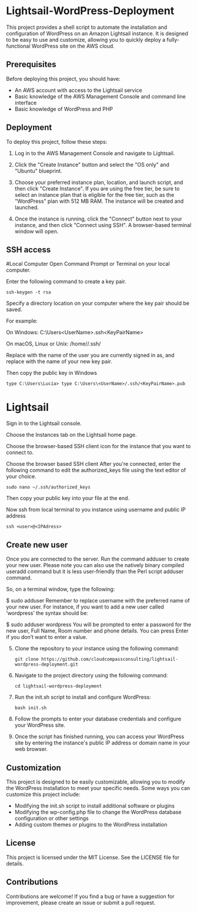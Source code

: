 # Lightsail-WordPress-Deployment
This project provides a shell script to automate the installation and configuration of WordPress on an Amazon Lightsail instance. It is designed to be easy to use and customize, allowing you to quickly deploy a fully-functional WordPress site on the AWS cloud.

## Prerequisites

Before deploying this project, you should have:

- An AWS account with access to the Lightsail service
- Basic knowledge of the AWS Management Console and command line interface
- Basic knowledge of WordPress and PHP

## Deployment

To deploy this project, follow these steps:

1. Log in to the AWS Management Console and navigate to Lightsail.

2. Click the "Create Instance" button and select the "OS only" and "Ubuntu" blueprint.

3. Choose your preferred instance plan, location, and launch script, and then click "Create Instance". If you are using the free tier, be sure to select an instance plan that is eligible for the free tier, such as the "WordPress" plan with 512 MB RAM. The instance will be created and launched.

4. Once the instance is running, click the "Connect" button next to your instance, and then click "Connect using SSH". A browser-based terminal window will open.

## SSH access

#Local Computer
Open Command Prompt or Terminal on your local computer.

Enter the following command to create a key pair.

```
ssh-keygen -t rsa
```

Specify a directory location on your computer where the key pair should be saved.

For example:

On Windows: C:\Users\<UserName>\.ssh\<KeyPairName>

On macOS, Linux or Unix: /home/<UserName>/.ssh/<KeyPairName>

Replace <UserName> with the name of the user you are currently signed in as, and replace <KeyPairName> with the name of your new key pair.

Then copy the public key in Windows

```
type C:\Users\Lucia> type C:\Users\<UserName>/.ssh/<KeyPairName>.pub
```

# Lightsail

Sign in to the Lightsail console.

Choose the Instances tab on the Lightsail home page.

Choose the browser-based SSH client icon for the instance that you want to connect to.

Choose the browser based SSH client
After you're connected, enter the following command to edit the authorized_keys file using the text editor of your choice.

```
sudo nano ~/.ssh/authorized_keys
```

Then copy your public key into your file at the end. 

Now ssh from local terminal to you instance using username and public IP address
   
```
ssh <user>@<IPAdress>
```
   
## Create new user
   
Once you are connected to the server. Run the command adduser to create your new user. Please note you can also use the natively binary compiled useradd command but it is less user-friendly than the Perl script adduser command.

So, on a terminal window, type the following:

$ sudo adduser <username>
Remember to replace username with the preferred name of your new user. For instance, if you want to add a new user called ‘wordpress’ the syntax should be:

$ sudo adduser wordpress
You will be prompted to enter a password for the new user, Full Name, Room number and phone details. You can press Enter if you don’t want to enter a value. 

5. Clone the repository to your instance using the following command:

   ```
   git clone https://github.com/cloudcompassconsulting/lightsail-wordpress-deployment.git
   ```

6. Navigate to the project directory using the following command:

   ```
   cd lightsail-wordpress-deployment
   ```

7. Run the init.sh script to install and configure WordPress:

   ```
   bash init.sh
   ```

8. Follow the prompts to enter your database credentials and configure your WordPress site.

9. Once the script has finished running, you can access your WordPress site by entering the instance's public IP address or domain name in your web browser.

## Customization

This project is designed to be easily customizable, allowing you to modify the WordPress installation to meet your specific needs. Some ways you can customize this project include:

- Modifying the init.sh script to install additional software or plugins
- Modifying the wp-config.php file to change the WordPress database configuration or other settings
- Adding custom themes or plugins to the WordPress installation

## License

This project is licensed under the MIT License. See the LICENSE file for details.

## Contributions

Contributions are welcome! If you find a bug or have a suggestion for improvement, please create an issue or submit a pull request.
